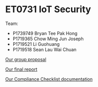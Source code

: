 # ET0731 IoT Security

Team:
- P1739749 Bryan Tee Pak Hong
- P1719365 Chow Ming Jun Joseph
- P1719521 Li Guohuang
- P1719518 Sean Lau Wai Chuan


<a href = "Proposal/groupProposal.md"> Our group proposal </a>


<a href = "Report.md"> Our final report </a>


<a href = "TR64 compliance checklist.md"> Our Compliance Checklist documentation </a> 
